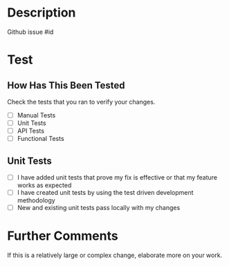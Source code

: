 # Description

Github issue #id

# Test

## How Has This Been Tested

Check the tests that you ran to verify your changes.

- [ ] Manual Tests
- [ ] Unit Tests
- [ ] API Tests
- [ ] Functional Tests

## Unit Tests

- [ ] I have added unit tests that prove my fix is effective or that my feature works as expected
- [ ] I have created unit tests by using the test driven development methodology
- [ ] New and existing unit tests pass locally with my changes

# Further Comments

If this is a relatively large or complex change, elaborate more on your work.


